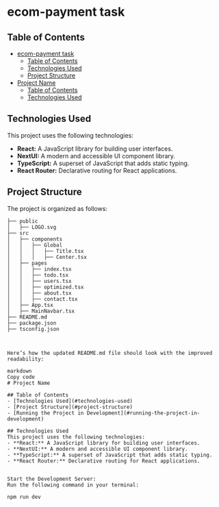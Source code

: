 # ecom-payment task

## Table of Contents
- [ecom-payment task](#ecom-payment-task)
  - [Table of Contents](#table-of-contents)
  - [Technologies Used](#technologies-used)
  - [Project Structure](#project-structure)
- [Project Name](#project-name)
  - [Table of Contents](#table-of-contents-1)
  - [Technologies Used](#technologies-used-1)

## Technologies Used
This project uses the following technologies:
- **React:** A JavaScript library for building user interfaces.
- **NextUI:** A modern and accessible UI component library.
- **TypeScript:** A superset of JavaScript that adds static typing.
- **React Router:** Declarative routing for React applications.


## Project Structure
The project is organized as follows:

```plaintext
├── public
│   ├── LOGO.svg
├── src
│   ├── components
│   │   ├── Global
│   │   │   ├── Title.tsx
│   │   │   ├── Center.tsx
│   ├── pages
│   │   ├── index.tsx
│   │   ├── todo.tsx
│   │   ├── users.tsx
│   │   ├── optimized.tsx
│   │   ├── about.tsx
│   │   ├── contact.tsx
│   ├── App.tsx
│   ├── MainNavbar.tsx
├── README.md
├── package.json
├── tsconfig.json



Here’s how the updated README.md file should look with the improved readability:

markdown
Copy code
# Project Name

## Table of Contents
- [Technologies Used](#technologies-used)
- [Project Structure](#project-structure)
- [Running the Project in Development](#running-the-project-in-development)

## Technologies Used
This project uses the following technologies:
- **React:** A JavaScript library for building user interfaces.
- **NextUI:** A modern and accessible UI component library.
- **TypeScript:** A superset of JavaScript that adds static typing.
- **React Router:** Declarative routing for React applications.


Start the Development Server:
Run the following command in your terminal:

npm run dev